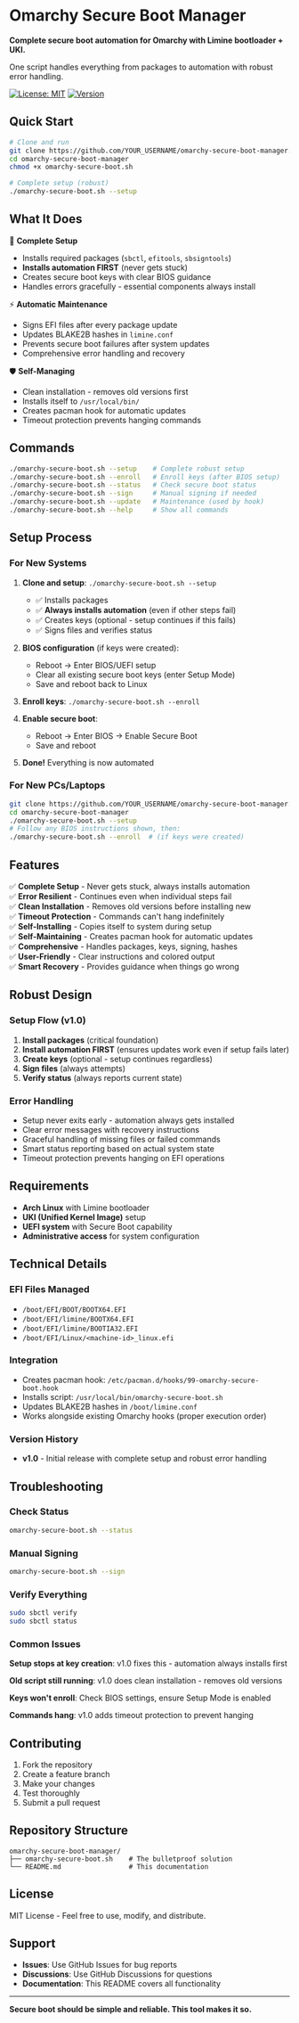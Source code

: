 # Omarchy Secure Boot Manager

**Complete secure boot automation for Omarchy with Limine bootloader + UKI.**

One script handles everything from packages to automation with robust error handling.

[![License: MIT](https://img.shields.io/badge/License-MIT-yellow.svg)](https://opensource.org/licenses/MIT)
[![Version](https://img.shields.io/badge/version-1.0-brightgreen.svg)](https://github.com/YOUR_USERNAME/omarchy-secure-boot-manager)

## Quick Start

```bash
# Clone and run
git clone https://github.com/YOUR_USERNAME/omarchy-secure-boot-manager.git
cd omarchy-secure-boot-manager
chmod +x omarchy-secure-boot.sh

# Complete setup (robust)
./omarchy-secure-boot.sh --setup
```

## What It Does

🔧 **Complete Setup**
- Installs required packages (`sbctl`, `efitools`, `sbsigntools`)
- **Installs automation FIRST** (never gets stuck)
- Creates secure boot keys with clear BIOS guidance
- Handles errors gracefully - essential components always install

⚡ **Automatic Maintenance**  
- Signs EFI files after every package update
- Updates BLAKE2B hashes in `limine.conf`
- Prevents secure boot failures after system updates
- Comprehensive error handling and recovery

🛡️ **Self-Managing**
- Clean installation - removes old versions first
- Installs itself to `/usr/local/bin/`
- Creates pacman hook for automatic updates
- Timeout protection prevents hanging commands

## Commands

```bash
./omarchy-secure-boot.sh --setup    # Complete robust setup
./omarchy-secure-boot.sh --enroll   # Enroll keys (after BIOS setup) 
./omarchy-secure-boot.sh --status   # Check secure boot status
./omarchy-secure-boot.sh --sign     # Manual signing if needed
./omarchy-secure-boot.sh --update   # Maintenance (used by hook)
./omarchy-secure-boot.sh --help     # Show all commands
```

## Setup Process

### For New Systems
1. **Clone and setup**: `./omarchy-secure-boot.sh --setup`
   - ✅ Installs packages
   - ✅ **Always installs automation** (even if other steps fail)
   - ✅ Creates keys (optional - setup continues if this fails)
   - ✅ Signs files and verifies status
   
2. **BIOS configuration** (if keys were created): 
   - Reboot → Enter BIOS/UEFI setup
   - Clear all existing secure boot keys (enter Setup Mode)
   - Save and reboot back to Linux
   
3. **Enroll keys**: `./omarchy-secure-boot.sh --enroll`
   
4. **Enable secure boot**:
   - Reboot → Enter BIOS → Enable Secure Boot
   - Save and reboot
   
5. **Done!** Everything is now automated

### For New PCs/Laptops
```bash
git clone https://github.com/YOUR_USERNAME/omarchy-secure-boot-manager.git
cd omarchy-secure-boot-manager
./omarchy-secure-boot.sh --setup
# Follow any BIOS instructions shown, then:
./omarchy-secure-boot.sh --enroll  # (if keys were created)
```

## Features

✅ **Complete Setup** - Never gets stuck, always installs automation  
✅ **Error Resilient** - Continues even when individual steps fail  
✅ **Clean Installation** - Removes old versions before installing new  
✅ **Timeout Protection** - Commands can't hang indefinitely  
✅ **Self-Installing** - Copies itself to system during setup  
✅ **Self-Maintaining** - Creates pacman hook for automatic updates  
✅ **Comprehensive** - Handles packages, keys, signing, hashes  
✅ **User-Friendly** - Clear instructions and colored output  
✅ **Smart Recovery** - Provides guidance when things go wrong  

## Robust Design

### Setup Flow (v1.0)
1. **Install packages** (critical foundation)
2. **Install automation FIRST** (ensures updates work even if setup fails later)
3. **Create keys** (optional - setup continues regardless)
4. **Sign files** (always attempts)
5. **Verify status** (always reports current state)

### Error Handling
- Setup never exits early - automation always gets installed
- Clear error messages with recovery instructions
- Graceful handling of missing files or failed commands
- Smart status reporting based on actual system state
- Timeout protection prevents hanging on EFI operations

## Requirements

- **Arch Linux** with Limine bootloader
- **UKI (Unified Kernel Image)** setup  
- **UEFI system** with Secure Boot capability
- **Administrative access** for system configuration

## Technical Details

### EFI Files Managed
- `/boot/EFI/BOOT/BOOTX64.EFI`
- `/boot/EFI/limine/BOOTX64.EFI` 
- `/boot/EFI/limine/BOOTIA32.EFI`
- `/boot/EFI/Linux/<machine-id>_linux.efi`

### Integration
- Creates pacman hook: `/etc/pacman.d/hooks/99-omarchy-secure-boot.hook`
- Installs script: `/usr/local/bin/omarchy-secure-boot.sh`
- Updates BLAKE2B hashes in `/boot/limine.conf`
- Works alongside existing Omarchy hooks (proper execution order)

### Version History
- **v1.0** - Initial release with complete setup and robust error handling

## Troubleshooting

### Check Status
```bash
omarchy-secure-boot.sh --status
```

### Manual Signing
```bash
omarchy-secure-boot.sh --sign
```

### Verify Everything
```bash
sudo sbctl verify
sudo sbctl status
```

### Common Issues

**Setup stops at key creation**: v1.0 fixes this - automation always installs first

**Old script still running**: v1.0 does clean installation - removes old versions

**Keys won't enroll**: Check BIOS settings, ensure Setup Mode is enabled

**Commands hang**: v1.0 adds timeout protection to prevent hanging

## Contributing

1. Fork the repository
2. Create a feature branch
3. Make your changes
4. Test thoroughly
5. Submit a pull request

## Repository Structure

```
omarchy-secure-boot-manager/
├── omarchy-secure-boot.sh    # The bulletproof solution
└── README.md                 # This documentation
```

## License

MIT License - Feel free to use, modify, and distribute.

## Support

- **Issues**: Use GitHub Issues for bug reports
- **Discussions**: Use GitHub Discussions for questions
- **Documentation**: This README covers all functionality

---

**Secure boot should be simple and reliable. This tool makes it so.**
